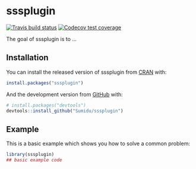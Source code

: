 
<!-- README.md is generated from README.Rmd. Please edit that file -->

# sssplugin

<!-- badges: start -->

[![Travis build
status](https://travis-ci.org/Sumidu/sssplugin.svg?branch=master)](https://travis-ci.org/Sumidu/sssplugin)
[![Codecov test
coverage](https://codecov.io/gh/Sumidu/sssplugin/branch/master/graph/badge.svg)](https://codecov.io/gh/Sumidu/sssplugin?branch=master)
<!-- badges: end -->

The goal of sssplugin is to …

## Installation

You can install the released version of sssplugin from
[CRAN](https://CRAN.R-project.org) with:

``` r
install.packages("sssplugin")
```

And the development version from [GitHub](https://github.com/) with:

``` r
# install.packages("devtools")
devtools::install_github("Sumidu/sssplugin")
```

## Example

This is a basic example which shows you how to solve a common problem:

``` r
library(sssplugin)
## basic example code
```
